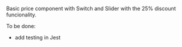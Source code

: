 Basic price component with Switch and Slider with the 25% discount funcionality.

To be done: 

- add testing in Jest
